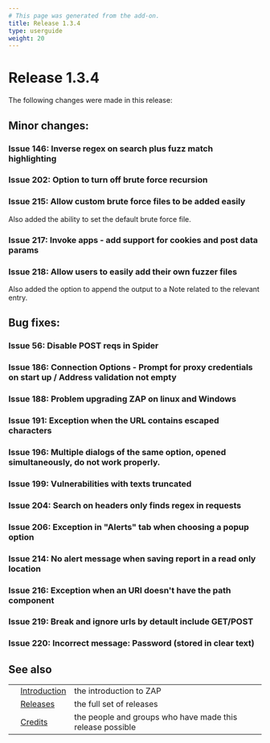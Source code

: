 ```yaml
---
# This page was generated from the add-on.
title: Release 1.3.4
type: userguide
weight: 20
---
```


# Release 1.3.4

The following changes were made in this release:

## Minor changes:

### Issue 146: Inverse regex on search plus fuzz match highlighting

### Issue 202: Option to turn off brute force recursion

### Issue 215: Allow custom brute force files to be added easily

Also added the ability to set the default brute force file.

### Issue 217: Invoke apps - add support for cookies and post data params

### Issue 218: Allow users to easily add their own fuzzer files

Also added the option to append the output to a Note related to the relevant entry.

## Bug fixes:

### Issue 56: Disable POST reqs in Spider

### Issue 186: Connection Options - Prompt for proxy credentials on start up / Address validation not empty

### Issue 188: Problem upgrading ZAP on linux and Windows

### Issue 191: Exception when the URL contains escaped characters

### Issue 196: Multiple dialogs of the same option, opened simultaneously, do not work properly.

### Issue 199: Vulnerabilities with texts truncated

### Issue 204: Search on headers only finds regex in requests

### Issue 206: Exception in "Alerts" tab when choosing a popup option

### Issue 214: No alert message when saving report in a read only location

### Issue 216: Exception when an URI doesn't have the path component

### Issue 219: Break and ignore urls by detault include GET/POST

### Issue 220: Incorrect message: Password (stored in clear text)

## See also

|   |                                     |                                                           |
|---|-------------------------------------|-----------------------------------------------------------|
|   | [Introduction](/docs/desktop/)      | the introduction to ZAP                                   |
|   | [Releases](/docs/desktop/releases/) | the full set of releases                                  |
|   | [Credits](/docs/desktop/credits/)   | the people and groups who have made this release possible |

